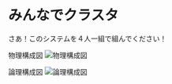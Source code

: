 みんなでクラスタ
=================

さあ！このシステムを４人一組で組んでください！

物理構成図
![物理構成図](https://cacoo.com/diagrams/CQcA9aJslOwzpU6K-EBC21.png)

論理構成図
![論理構成図](https://cacoo.com/diagrams/kyoRpiZSDLv6f2lQ-EBC21.png)